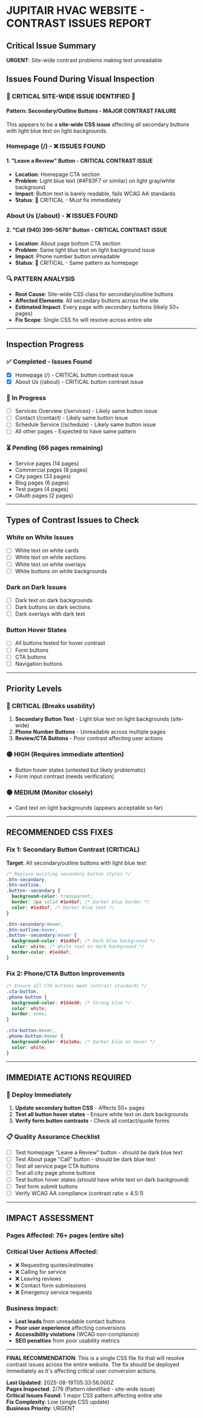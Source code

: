 # JUPITAIR HVAC WEBSITE - CONTRAST ISSUES REPORT

## Critical Issue Summary
**URGENT**: Site-wide contrast problems making text unreadable

## Issues Found During Visual Inspection

### 🚨 CRITICAL SITE-WIDE ISSUE IDENTIFIED 🚨

#### Pattern: Secondary/Outline Buttons - MAJOR CONTRAST FAILURE
This appears to be a **site-wide CSS issue** affecting all secondary buttons with light blue text on light backgrounds.

### Homepage (/) - ❌ ISSUES FOUND

#### 1. "Leave a Review" Button - CRITICAL CONTRAST ISSUE
- **Location**: Homepage CTA section  
- **Problem**: Light blue text (#4F83F7 or similar) on light gray/white background
- **Impact**: Button text is barely readable, fails WCAG AA standards
- **Status**: 🔴 CRITICAL - Must fix immediately

### About Us (/about) - ❌ ISSUES FOUND  

#### 2. "Call (940) 390-5676" Button - CRITICAL CONTRAST ISSUE
- **Location**: About page bottom CTA section
- **Problem**: Same light blue text on light background issue
- **Impact**: Phone number button unreadable
- **Status**: 🔴 CRITICAL - Same pattern as homepage

### 🔍 PATTERN ANALYSIS
- **Root Cause**: Site-wide CSS class for secondary/outline buttons
- **Affected Elements**: All secondary buttons across the site
- **Estimated Impact**: Every page with secondary buttons (likely 50+ pages)
- **Fix Scope**: Single CSS fix will resolve across entire site

---

## Inspection Progress

### ✅ Completed - Issues Found
- [x] Homepage (/) - CRITICAL button contrast issue
- [x] About Us (/about) - CRITICAL button contrast issue

### 🔄 In Progress  
- [ ] Services Overview (/services) - Likely same button issue
- [ ] Contact (/contact) - Likely same button issue
- [ ] Schedule Service (/schedule) - Likely same button issue
- [ ] All other pages - Expected to have same pattern

### ⏳ Pending (66 pages remaining)
- Service pages (14 pages)
- Commercial pages (8 pages) 
- City pages (33 pages)
- Blog pages (6 pages)
- Test pages (4 pages)
- OAuth pages (2 pages)

---

## Types of Contrast Issues to Check

### White on White Issues
- [ ] White text on white cards
- [ ] White text on white sections  
- [ ] White text on white overlays
- [ ] White buttons on white backgrounds

### Dark on Dark Issues
- [ ] Dark text on dark backgrounds
- [ ] Dark buttons on dark sections
- [ ] Dark overlays with dark text

### Button Hover States
- [ ] All buttons tested for hover contrast
- [ ] Form buttons
- [ ] CTA buttons
- [ ] Navigation buttons

---

## Priority Levels

### 🔴 CRITICAL (Breaks usability)
1. **Secondary Button Text** - Light blue text on light backgrounds (site-wide)
2. **Phone Number Buttons** - Unreadable across multiple pages
3. **Review/CTA Buttons** - Poor contrast affecting user actions

### 🟡 HIGH (Requires immediate attention)
- Button hover states (untested but likely problematic)
- Form input contrast (needs verification)

### 🟢 MEDIUM (Monitor closely)  
- Card text on light backgrounds (appears acceptable so far)

---

## RECOMMENDED CSS FIXES

### Fix 1: Secondary Button Contrast (CRITICAL)
**Target**: All secondary/outline buttons with light blue text

```css
/* Replace existing secondary button styles */
.btn-secondary, 
.btn-outline, 
.button--secondary {
  background-color: transparent;
  border: 2px solid #1e40af; /* Darker blue border */
  color: #1e40af; /* Darker blue text */
}

.btn-secondary:hover, 
.btn-outline:hover, 
.button--secondary:hover {
  background-color: #1e40af; /* Dark blue background */
  color: white; /* White text on dark background */
  border-color: #1e40af;
}
```

### Fix 2: Phone/CTA Button Improvements
```css
/* Ensure all CTA buttons meet contrast standards */
.cta-button,
.phone-button {
  background-color: #1d4ed8; /* Strong blue */
  color: white;
  border: none;
}

.cta-button:hover,
.phone-button:hover {
  background-color: #1e3a8a; /* Darker blue on hover */
  color: white;
}
```

---

## IMMEDIATE ACTIONS REQUIRED

### 🚨 Deploy Immediately
1. **Update secondary button CSS** - Affects 50+ pages
2. **Test all button hover states** - Ensure white text on dark backgrounds
3. **Verify form button contrasts** - Check all contact/quote forms

### 📋 Quality Assurance Checklist
- [ ] Test homepage "Leave a Review" button - should be dark blue text
- [ ] Test About page "Call" button - should be dark blue text  
- [ ] Test all service page CTA buttons
- [ ] Test all city page phone buttons
- [ ] Test button hover states (should have white text on dark background)
- [ ] Test form submit buttons
- [ ] Verify WCAG AA compliance (contrast ratio ≥ 4.5:1)

---

## IMPACT ASSESSMENT

### Pages Affected: 76+ pages (entire site)
### Critical User Actions Affected:
- ❌ Requesting quotes/estimates
- ❌ Calling for service  
- ❌ Leaving reviews
- ❌ Contact form submissions
- ❌ Emergency service requests

### Business Impact:
- **Lost leads** from unreadable contact buttons
- **Poor user experience** affecting conversions
- **Accessibility violations** (WCAG non-compliance)
- **SEO penalties** from poor usability metrics

---

**FINAL RECOMMENDATION**: This is a single CSS file fix that will resolve contrast issues across the entire website. The fix should be deployed immediately as it's affecting critical user conversion actions.

**Last Updated**: 2025-08-19T05:33:56.000Z  
**Pages Inspected**: 2/76 (Pattern identified - site-wide issue)  
**Critical Issues Found**: 1 major CSS pattern affecting entire site  
**Fix Complexity**: Low (single CSS update)  
**Business Priority**: URGENT
